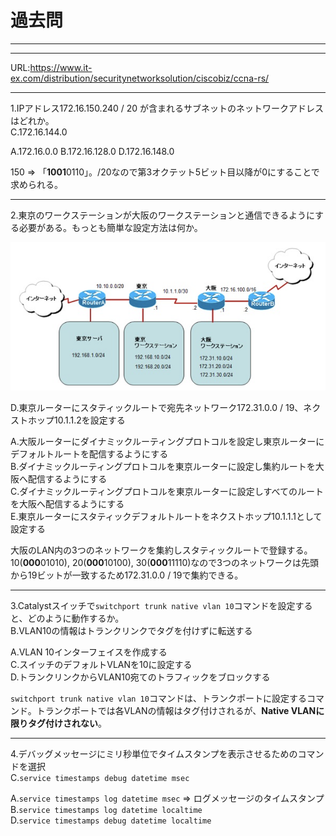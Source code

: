 # 過去問

---
---
URL:https://www.it-ex.com/distribution/securitynetworksolution/ciscobiz/ccna-rs/

---
1.IPアドレス172.16.150.240 / 20 が含まれるサブネットのネットワークアドレスはどれか。  
C.172.16.144.0

A.172.16.0.0 B.172.16.128.0 D.172.16.148.0

150 => 「**1001**0110」。/20なので第3オクテット5ビット目以降が0にすることで求められる。

---
2.東京のワークステーションが大阪のワークステーションと通信できるようにする必要がある。もっとも簡単な設定方法は何か。

<img width="900" alt="" src="./images/test3/問題2.png">

D.東京ルーターにスタティックルートで宛先ネットワーク172.31.0.0 / 19、ネクストホップ10.1.1.2を設定する

A.大阪ルーターにダイナミックルーティングプロトコルを設定し東京ルーターにデフォルトルートを配信するようにする  
B.ダイナミックルーティングプロトコルを東京ルーターに設定し集約ルートを大阪へ配信するようにする  
C.ダイナミックルーティングプロトコルを東京ルーターに設定しすべてのルートを大阪へ配信するようにする  
E.東京ルーターにスタティックデフォルトルートをネクストホップ10.1.1.1として設定する

大阪のLAN内の3つのネットワークを集約しスタティックルートで登録する。10(**000**01010), 20(**000**10100), 30(**000**11110)なので3つのネットワークは先頭から19ビットが一致するため172.31.0.0 / 19で集約できる。

---
3.Catalystスイッチで`switchport trunk native vlan 10`コマンドを設定すると、どのように動作するか。  
B.VLAN10の情報はトランクリンクでタグを付けずに転送する

A.VLAN 10インターフェイスを作成する  
C.スイッチのデフォルトVLANを10に設定する  
D.トランクリンクからVLAN10宛てのトラフィックをブロックする

`switchport trunk native vlan 10`コマンドは、トランクポートに設定するコマンド。トランクポートでは各VLANの情報はタグ付けされるが、**Native VLANに限りタグ付けされない**。

---
4.デバッグメッセージにミリ秒単位でタイムスタンプを表示させるためのコマンドを選択  
C.`service timestamps debug datetime msec`

A.`service timestamps log datetime msec` => ログメッセージのタイムスタンプ  
B.`service timestamps log datetime localtime`  
D.`service timestamps debug datetime localtime`

